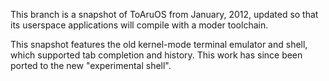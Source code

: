 This branch is a snapshot of ToAruOS from January, 2012, updated so that its userspace applications will compile with a moder toolchain.


This snapshot features the old kernel-mode terminal emulator and shell, which supported tab completion and history. This work has since been ported to the new "experimental shell".
